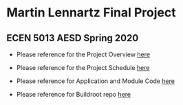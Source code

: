 <h1>
  Martin Lennartz Final Project
</h1>
<h2> 
  ECEN 5013 AESD Spring 2020
</h2>

- Please reference for the Project Overview [here](https://github.com/cu-ecen-5013/final-project-AydBlot/wiki/Project-Overview)

- Please reference for the Project Schedule [here](https://github.com/cu-ecen-5013/final-project-AydBlot/wiki/Project-Schedule)

- Please reference for Application and Module Code [here](https://github.com/cu-ecen-5013/final-project-ssssNick)

- Please reference for Buildroot repo [here](https://github.com/cu-ecen-5013/final-project-AydBlot)
